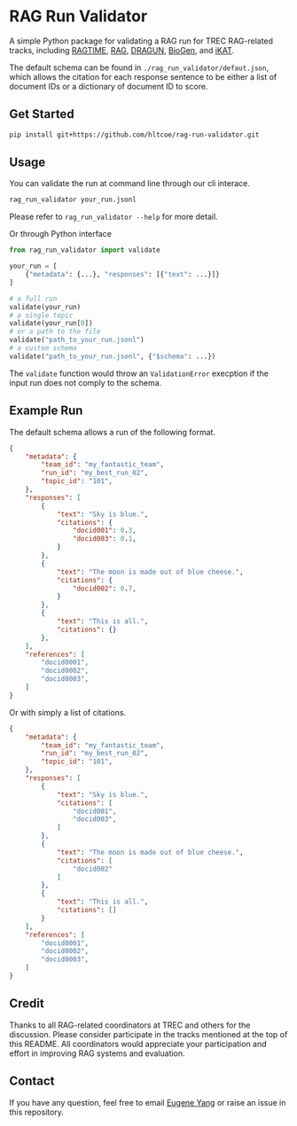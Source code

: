 # RAG Run Validator

A simple Python package for validating a RAG run for TREC RAG-related tracks, including 
[RAGTIME](https://trec-ragtime.github.io/), [RAG](https://trec-rag.github.io/), 
[DRAGUN](https://trec-dragun.github.io/), [BioGen](https://dmice.ohsu.edu/trec-biogen/),
and [iKAT](https://www.trecikat.com/). 

The default schema can be found in `./rag_run_validator/defaut.json`, which allows the citation for each response
sentence to be either a list of document IDs or a dictionary of document ID to score. 

## Get Started
```bash
pip install git+https://github.com/hltcoe/rag-run-validator.git
```

## Usage

You can validate the run at command line through our cli interace. 
```bash
rag_run_validator your_run.jsonl
```
Please refer to `rag_run_validator --help` for more detail.


Or through Python interface
```python
from rag_run_validator import validate

your_run = [
    {"metadata": {...}, "responses": [{"text": ...}]}
]

# a full run
validate(your_run)
# a single topic
validate(your_run[0])
# or a path to the file
validate("path_to_your_run.jsonl")
# a custom schema
validate("path_to_your_run.jsonl", {"$schema": ...})
```
The `validate` function would throw an `ValidationError` execption if the input run does not comply to the schema. 

## Example Run

The default schema allows a run of the following format. 
```json
{
    "metadata": {
        "team_id": "my_fantastic_team",
        "run_id": "my_best_run_02", 
        "topic_id": "101",
    },
    "responses": [
        {
            "text": "Sky is blue.",
            "citations": {
                "docid001": 0.3,
                "docid003": 0.1,
            }
        },
        {
            "text": "The moon is made out of blue cheese.",
            "citations": {
                "docid002": 0.7,
            }
        },
        {
            "text": "This is all.",
            "citations": {}
        },
    ],
    "references": [
        "docid0001",
        "docid0002",
        "docid0003",
    ]
}
```

Or with simply a list of citations.
```json
{
	"metadata": {
		"team_id": "my_fantastic_team",
		"run_id": "my_best_run_02", 
		"topic_id": "101",
	},
	"responses": [
		{
			"text": "Sky is blue.",
			"citations": [
				"docid001",
				"docid003",
			]
		},
		{
			"text": "The moon is made out of blue cheese.",
			"citations": [
				"docid002"
			]
		},
		{
			"text": "This is all.",
			"citations": []
		}
	],
	"references": [
		"docid0001",
		"docid0002",
		"docid0003",
	]
}
```

## Credit

Thanks to all RAG-related coordinators at TREC and others for the discussion. 
Please consider participate in the tracks mentioned at the top of this README. 
All coordinators would appreciate your participation and effort in improving 
RAG systems and evaluation. 

## Contact

If you have any question, feel free to email [Eugene Yang](mailto:eugene.yang@jhu.edu) 
or raise an issue in this repository. 
